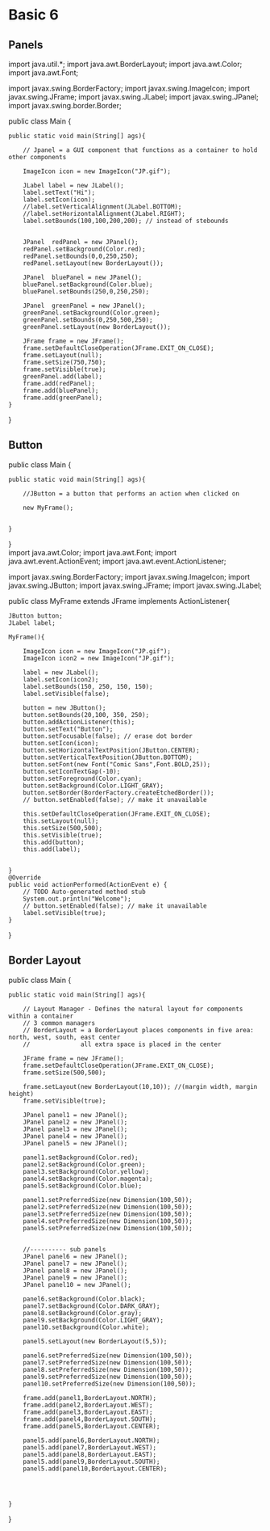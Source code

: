 # Basic 6

## Panels
import java.util.*;
import java.awt.BorderLayout;
import java.awt.Color;
import java.awt.Font;

import javax.swing.BorderFactory;
import javax.swing.ImageIcon;
import javax.swing.JFrame;
import javax.swing.JLabel;
import javax.swing.JPanel;
import javax.swing.border.Border;


public class Main {

	public static void main(String[] ags){
		
		// Jpanel = a GUI component that functions as a container to hold other components
		
		ImageIcon icon = new ImageIcon("JP.gif");
		
		JLabel label = new JLabel();
		label.setText("Hi");
		label.setIcon(icon);
		//label.setVerticalAlignment(JLabel.BOTTOM);
		//label.setHorizontalAlignment(JLabel.RIGHT);
		label.setBounds(100,100,200,200); // instead of stebounds
		
		
		JPanel  redPanel = new JPanel();
		redPanel.setBackground(Color.red);
		redPanel.setBounds(0,0,250,250);
		redPanel.setLayout(new BorderLayout());
		
		JPanel  bluePanel = new JPanel();
		bluePanel.setBackground(Color.blue);
		bluePanel.setBounds(250,0,250,250);
		
		JPanel  greenPanel = new JPanel();
		greenPanel.setBackground(Color.green);
		greenPanel.setBounds(0,250,500,250);
		greenPanel.setLayout(new BorderLayout());
		
		JFrame frame = new JFrame();
		frame.setDefaultCloseOperation(JFrame.EXIT_ON_CLOSE);
		frame.setLayout(null);
		frame.setSize(750,750);
		frame.setVisible(true);
		greenPanel.add(label);
		frame.add(redPanel);
		frame.add(bluePanel);
		frame.add(greenPanel);	
	}
}
## Button
public class Main {

	public static void main(String[] ags){
		
		//JButton = a button that performs an action when clicked on
		
		new MyFrame();
		
		
	}
}   
import java.awt.Color;
import java.awt.Font;
import java.awt.event.ActionEvent;
import java.awt.event.ActionListener;

import javax.swing.BorderFactory;
import javax.swing.ImageIcon;
import javax.swing.JButton;
import javax.swing.JFrame;
import javax.swing.JLabel;

public class MyFrame extends JFrame implements ActionListener{

	JButton button;
	JLabel label;
	
	MyFrame(){
		
		ImageIcon icon = new ImageIcon("JP.gif");
		ImageIcon icon2 = new ImageIcon("JP.gif");
		
		label = new JLabel();
		label.setIcon(icon2);
		label.setBounds(150, 250, 150, 150);
		label.setVisible(false);
		
		button = new JButton();
		button.setBounds(20,100, 350, 250);
		button.addActionListener(this);
		button.setText("Button");
		button.setFocusable(false); // erase dot border
		button.setIcon(icon);
		button.setHorizontalTextPosition(JButton.CENTER);
		button.setVerticalTextPosition(JButton.BOTTOM);
		button.setFont(new Font("Comic Sans",Font.BOLD,25));
		button.setIconTextGap(-10);
		button.setForeground(Color.cyan);
		button.setBackground(Color.LIGHT_GRAY);
		button.setBorder(BorderFactory.createEtchedBorder());
		// button.setEnabled(false); // make it unavailable
		
		this.setDefaultCloseOperation(JFrame.EXIT_ON_CLOSE);
		this.setLayout(null);
		this.setSize(500,500);
		this.setVisible(true);
		this.add(button);
		this.add(label);

		
	}
	@Override
	public void actionPerformed(ActionEvent e) {
		// TODO Auto-generated method stub
		System.out.println("Welcome");
		// button.setEnabled(false); // make it unavailable
		label.setVisible(true);
	}
}
## Border Layout
public class Main {

	public static void main(String[] ags){
		
		// Layout Manager - Defines the natural layout for components within a container
		// 3 common managers
		// BorderLayout = a BorderLayout places components in five area: north, west, south, east center
		// 				all extra space is placed in the center
		
		JFrame frame = new JFrame();
		frame.setDefaultCloseOperation(JFrame.EXIT_ON_CLOSE);
		frame.setSize(500,500);
		
		frame.setLayout(new BorderLayout(10,10)); //(margin width, margin height)
		frame.setVisible(true);
		
		JPanel panel1 = new JPanel();
		JPanel panel2 = new JPanel();
		JPanel panel3 = new JPanel();
		JPanel panel4 = new JPanel();
		JPanel panel5 = new JPanel();
		
		panel1.setBackground(Color.red);
		panel2.setBackground(Color.green);
		panel3.setBackground(Color.yellow);
		panel4.setBackground(Color.magenta);
		panel5.setBackground(Color.blue);
		
		panel1.setPreferredSize(new Dimension(100,50));
		panel2.setPreferredSize(new Dimension(100,50));
		panel3.setPreferredSize(new Dimension(100,50));
		panel4.setPreferredSize(new Dimension(100,50));
		panel5.setPreferredSize(new Dimension(100,50));
		
		
		//---------- sub panels
		JPanel panel6 = new JPanel();
		JPanel panel7 = new JPanel();
		JPanel panel8 = new JPanel();
		JPanel panel9 = new JPanel();
		JPanel panel10 = new JPanel();
		
		panel6.setBackground(Color.black);
		panel7.setBackground(Color.DARK_GRAY);
		panel8.setBackground(Color.gray);
		panel9.setBackground(Color.LIGHT_GRAY);
		panel10.setBackground(Color.white);
		
		panel5.setLayout(new BorderLayout(5,5));
		
		panel6.setPreferredSize(new Dimension(100,50));
		panel7.setPreferredSize(new Dimension(100,50));
		panel8.setPreferredSize(new Dimension(100,50));
		panel9.setPreferredSize(new Dimension(100,50));
		panel10.setPreferredSize(new Dimension(100,50));
		
		frame.add(panel1,BorderLayout.NORTH);
		frame.add(panel2,BorderLayout.WEST);
		frame.add(panel3,BorderLayout.EAST);
		frame.add(panel4,BorderLayout.SOUTH);
		frame.add(panel5,BorderLayout.CENTER);
		
		panel5.add(panel6,BorderLayout.NORTH);
		panel5.add(panel7,BorderLayout.WEST);
		panel5.add(panel8,BorderLayout.EAST);
		panel5.add(panel9,BorderLayout.SOUTH);
		panel5.add(panel10,BorderLayout.CENTER);
		
		
		
		
	}
}

